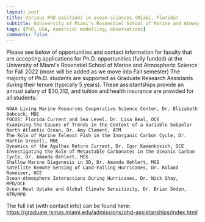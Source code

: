 ```yaml
---
layout: post
title: Various PhD positions in ocean sciences (Miami, Florida)
subtitle: UUniversity of Miami's Rosenstiel School of Marine and Atmospheric Science 
tags: [PhD, USA, numerical modelling, observations]
comments: false
---
```

Please see below of opportunities and contact information for faculty that are accepting applications for Ph.D. opportunities (fully funded) at the University of Miami's Rosenstiel School of Marine and Atmospheric Science for Fall 2022 (more will be added as we move into Fall semester) The majority of Ph.D. students are supported as Graduate Research Assistants during their tenure (typically 5 years). These assistantships provide an annual salary of $30,312, and tuition and health insurance are provided for all students:

    NOAA Living Marine Resources Cooperative Science Center, Dr. Elizabeth Babcock, MBE 
    FOCUS: Florida Current and Sea Level, Dr. Lisa Beal, OCE
    Examining the Causes of Trends in the Context of a Variable Subpolar North Atlantic Ocean, Dr. Amy Clement, ATM
    The Role of Marine Teleost Fish in the Inorganic Carbon Cycle, Dr. Martin Grosell, MBE 
    Dynamics of the Agulhas Return Current, Dr. Igor Kamenkovich, OCE
    Investigating the Role of Metastable Carbonates in the Oceanic Carbon Cycle, Dr. Amanda Oehlert, MGS
    Shallow Marine Diagenesis in 3D, Dr. Amanda Oehlert, MGS
    Satellite Remote Sensing of Land-Falling Hurricanes, Dr. Roland Romeiser, OCE
    Ocean-Atmosphere Interactions During Hurricanes, Dr. Nick Shay, MPO/OCE
    Ocean Heat Uptake and Global Climate Sensitivity, Dr. Brian Soden, ATM/MPO

The full list (with contact info) can be found here: https://graduate.rsmas.miami.edu/admissions/phd-assistanships/index.html 
